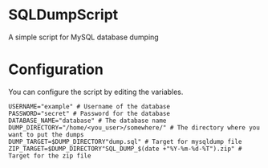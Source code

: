 # SQLDumpScript
A simple script for MySQL database dumping

# Configuration
You can configure the script by editing the variables.
```shell
USERNAME="example" # Username of the database
PASSWORD="secret" # Password for the database
DATABASE_NAME="database" # The database name
DUMP_DIRECTORY="/home/<you_user>/somewhere/" # The directory where you want to put the dumps
DUMP_TARGET=$DUMP_DIRECTORY"dump.sql" # Target for mysqldump file
ZIP_TARGET=$DUMP_DIRECTORY"SQL_DUMP_$(date +"%Y-%m-%d-%T").zip" # Target for the zip file
```
